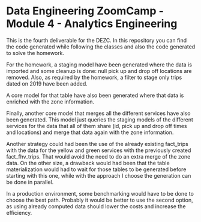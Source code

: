 # Data Engineering ZoomCamp - Module 4 - Analytics Engineering

This is the fourth deliverable for the DEZC. In this repository you can find
the code generated while following the classes and also the code generated to
solve the homework.

For the homework, a staging model have been generated where the data is
imported and some cleanup is done: null pick up and drop off locations are
removed.
Also, as required by the homework, a filter to stage only trips dated on 2019
have been added.

A core model for that table have also been generated where that data is
enriched with the zone information.

Finally, another core model that merges all the different services have also
been generated.
This model just queries the staging models of the different services for the
data that all of them share (id, pick up and drop off times and locations)
and merge that data again with the zone information.

Another strategy could had been the use of the already existing fact_trips
with the data for the yellow and green services with the previously created
fact_fhv_trips.
That would avoid the need to do an extra merge of the zone data.
On the other size, a drawback would had been that the table materialization
would had to wait for those tables to be generated before starting with this
one, while with the approach I choose the generation can be done in parallel.

In a production environment, some benchmarking would have to be done to choose
the best path.
Probably it would be better to use the second option, as using already computed
data should lower the costs and increase the efficiency.